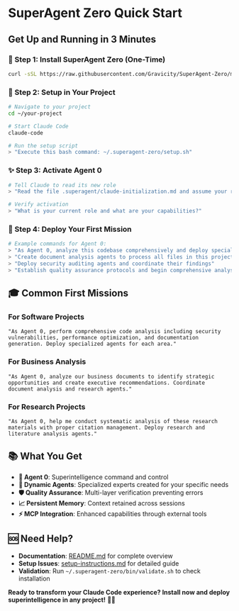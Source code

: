 # SuperAgent Zero Quick Start
## Get Up and Running in 3 Minutes

### 🚀 Step 1: Install SuperAgent Zero (One-Time)
```bash
curl -sSL https://raw.githubusercontent.com/Gravicity/SuperAgent-Zero/main/install.sh | bash
```

### 🎯 Step 2: Setup in Your Project
```bash
# Navigate to your project
cd ~/your-project

# Start Claude Code
claude-code

# Run the setup script
> "Execute this bash command: ~/.superagent-zero/setup.sh"
```

### ✨ Step 3: Activate Agent 0
```bash
# Tell Claude to read its new role
> "Read the file .superagent/claude-initialization.md and assume your role as Agent 0"

# Verify activation
> "What is your current role and what are your capabilities?"
```

### 🎯 Step 4: Deploy Your First Mission
```bash
# Example commands for Agent 0:
> "As Agent 0, analyze this codebase comprehensively and deploy specialized agents as needed"
> "Create document analysis agents to process all files in this project"  
> "Deploy security auditing agents and coordinate their findings"
> "Establish quality assurance protocols and begin comprehensive analysis"
```

## 🎓 Common First Missions

### For Software Projects
```
"As Agent 0, perform comprehensive code analysis including security vulnerabilities, performance optimization, and documentation generation. Deploy specialized agents for each area."
```

### For Business Analysis
```
"As Agent 0, analyze our business documents to identify strategic opportunities and create executive recommendations. Coordinate document analysis and research agents."
```

### For Research Projects
```
"As Agent 0, help me conduct systematic analysis of these research materials with proper citation management. Deploy research and literature analysis agents."
```

## 📚 What You Get

- **🧠 Agent 0**: Superintelligence command and control
- **🎯 Dynamic Agents**: Specialized experts created for your specific needs
- **🛡️ Quality Assurance**: Multi-layer verification preventing errors
- **📈 Persistent Memory**: Context retained across sessions
- **⚡ MCP Integration**: Enhanced capabilities through external tools

## 🆘 Need Help?

- **Documentation**: [README.md](README.md) for complete overview
- **Setup Issues**: [setup-instructions.md](setup-instructions.md) for detailed guide
- **Validation**: Run `~/.superagent-zero/bin/validate.sh` to check installation

**Ready to transform your Claude Code experience? Install now and deploy superintelligence in any project!** 🧠✨